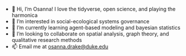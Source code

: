 - 👋 Hi, I’m Osanna!
I love the tidyverse, open science, and playing the harmonica
- 👀 I’m interested in social-ecological systems governance 
- 🌱 I’m currently learning agent-based modeling and bayesian statistics
- 💞️ I’m looking to collaborate on spatial analysis, graph theory, and qualitative research methods
- 📫 Email me at osanna.drake@duke.edu

<!---
osannadrake/osannadrake is a ✨ special ✨ repository because its `README.md` (this file) appears on your GitHub profile.
You can click the Preview link to take a look at your changes.
--->
